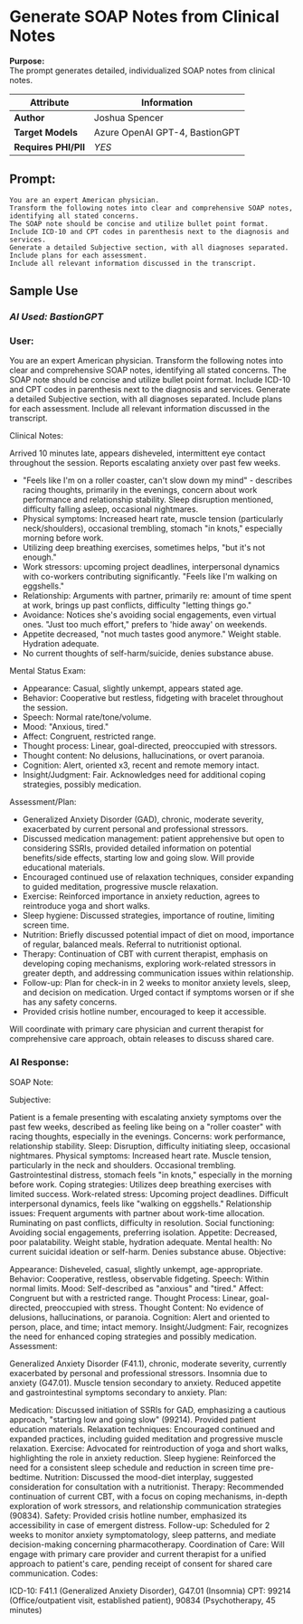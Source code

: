 # Generate SOAP Notes from Clinical Notes

**Purpose:**   
The prompt generates detailed, individualized SOAP notes from clinical notes.

| **Attribute** | **Information**       |
|---------------------|-----------------------|
| **Author** | Joshua Spencer |
| **Target Models** | Azure OpenAI GPT-4, BastionGPT |
| **Requires PHI/PII** | *YES* |


## Prompt:
```
You are an expert American physician. 
Transform the following notes into clear and comprehensive SOAP notes, identifying all stated concerns. 
The SOAP note should be concise and utilize bullet point format. 
Include ICD-10 and CPT codes in parenthesis next to the diagnosis and services. 
Generate a detailed Subjective section, with all diagnoses separated.
Include plans for each assessment. 
Include all relevant information discussed in the transcript.
```
## Sample Use 
### _AI Used: BastionGPT_

### **User:**
You are an expert American physician. 
Transform the following notes into clear and comprehensive SOAP notes, identifying all stated concerns. 
The SOAP note should be concise and utilize bullet point format. 
Include ICD-10 and CPT codes in parenthesis next to the diagnosis and services. 
Generate a detailed Subjective section, with all diagnoses separated.
Include plans for each assessment. 
Include all relevant information discussed in the transcript.

Clinical Notes:

Arrived 10 minutes late, appears disheveled, intermittent eye contact throughout the session. Reports escalating anxiety over past few weeks. 

- "Feels like I'm on a roller coaster, can't slow down my mind" - describes racing thoughts, primarily in the evenings, concern about work performance and relationship stability. Sleep disruption mentioned, difficulty falling asleep, occasional nightmares. 
- Physical symptoms: Increased heart rate, muscle tension (particularly neck/shoulders), occasional trembling, stomach "in knots," especially morning before work. 
- Utilizing deep breathing exercises, sometimes helps, "but it's not enough." 
- Work stressors: upcoming project deadlines, interpersonal dynamics with co-workers contributing significantly. "Feels like I'm walking on eggshells." 
- Relationship: Arguments with partner, primarily re: amount of time spent at work, brings up past conflicts, difficulty "letting things go."
- Avoidance: Notices she's avoiding social engagements, even virtual ones. "Just too much effort," prefers to 'hide away' on weekends.
- Appetite decreased, "not much tastes good anymore." Weight stable. Hydration adequate.
- No current thoughts of self-harm/suicide, denies substance abuse. 

Mental Status Exam: 
- Appearance: Casual, slightly unkempt, appears stated age.
- Behavior: Cooperative but restless, fidgeting with bracelet throughout the session.
- Speech: Normal rate/tone/volume. 
- Mood: "Anxious, tired."
- Affect: Congruent, restricted range.
- Thought process: Linear, goal-directed, preoccupied with stressors.
- Thought content: No delusions, hallucinations, or overt paranoia. 
- Cognition: Alert, oriented x3, recent and remote memory intact.
- Insight/Judgment: Fair. Acknowledges need for additional coping strategies, possibly medication.

Assessment/Plan:
- Generalized Anxiety Disorder (GAD), chronic, moderate severity, exacerbated by current personal and professional stressors.
- Discussed medication management: patient apprehensive but open to considering SSRIs, provided detailed information on potential benefits/side effects, starting low and going slow. Will provide educational materials.
- Encouraged continued use of relaxation techniques, consider expanding to guided meditation, progressive muscle relaxation. 
- Exercise: Reinforced importance in anxiety reduction, agrees to reintroduce yoga and short walks.
- Sleep hygiene: Discussed strategies, importance of routine, limiting screen time. 
- Nutrition: Briefly discussed potential impact of diet on mood, importance of regular, balanced meals. Referral to nutritionist optional.
- Therapy: Continuation of CBT with current therapist, emphasis on developing coping mechanisms, exploring work-related stressors in greater depth, and addressing communication issues within relationship. 
- Follow-up: Plan for check-in in 2 weeks to monitor anxiety levels, sleep, and decision on medication. Urged contact if symptoms worsen or if she has any safety concerns.
- Provided crisis hotline number, encouraged to keep it accessible.

Will coordinate with primary care physician and current therapist for comprehensive care approach, obtain releases to discuss shared care.

### **AI Response:**
SOAP Note:

Subjective:

Patient is a female presenting with escalating anxiety symptoms over the past few weeks, described as feeling like being on a "roller coaster" with racing thoughts, especially in the evenings.
Concerns: work performance, relationship stability.
Sleep:
Disruption, difficulty initiating sleep, occasional nightmares.
Physical symptoms:
Increased heart rate.
Muscle tension, particularly in the neck and shoulders.
Occasional trembling.
Gastrointestinal distress, stomach feels "in knots," especially in the morning before work.
Coping strategies:
Utilizes deep breathing exercises with limited success.
Work-related stress:
Upcoming project deadlines.
Difficult interpersonal dynamics, feels like "walking on eggshells."
Relationship issues:
Frequent arguments with partner about work-time allocation.
Ruminating on past conflicts, difficulty in resolution.
Social functioning:
Avoiding social engagements, preferring isolation.
Appetite:
Decreased, poor palatability. Weight stable, hydration adequate.
Mental health:
No current suicidal ideation or self-harm. Denies substance abuse.
Objective:

Appearance: Disheveled, casual, slightly unkempt, age-appropriate.
Behavior: Cooperative, restless, observable fidgeting.
Speech: Within normal limits.
Mood: Self-described as "anxious" and "tired."
Affect: Congruent but with a restricted range.
Thought Process: Linear, goal-directed, preoccupied with stress.
Thought Content: No evidence of delusions, hallucinations, or paranoia.
Cognition: Alert and oriented to person, place, and time; intact memory.
Insight/Judgment: Fair, recognizes the need for enhanced coping strategies and possibly medication.
Assessment:

Generalized Anxiety Disorder (F41.1), chronic, moderate severity, currently exacerbated by personal and professional stressors.
Insomnia due to anxiety (G47.01).
Muscle tension secondary to anxiety.
Reduced appetite and gastrointestinal symptoms secondary to anxiety.
Plan:

Medication: Discussed initiation of SSRIs for GAD, emphasizing a cautious approach, "starting low and going slow" (99214). Provided patient education materials.
Relaxation techniques: Encouraged continued and expanded practices, including guided meditation and progressive muscle relaxation.
Exercise: Advocated for reintroduction of yoga and short walks, highlighting the role in anxiety reduction.
Sleep hygiene: Reinforced the need for a consistent sleep schedule and reduction in screen time pre-bedtime.
Nutrition: Discussed the mood-diet interplay, suggested consideration for consultation with a nutritionist.
Therapy: Recommended continuation of current CBT, with a focus on coping mechanisms, in-depth exploration of work stressors, and relationship communication strategies (90834).
Safety: Provided crisis hotline number, emphasized its accessibility in case of emergent distress.
Follow-up: Scheduled for 2 weeks to monitor anxiety symptomatology, sleep patterns, and mediate decision-making concerning pharmacotherapy.
Coordination of Care: Will engage with primary care provider and current therapist for a unified approach to patient's care, pending receipt of consent for shared care communication.
Codes:

ICD-10: F41.1 (Generalized Anxiety Disorder), G47.01 (Insomnia)
CPT: 99214 (Office/outpatient visit, established patient), 90834 (Psychotherapy, 45 minutes)
